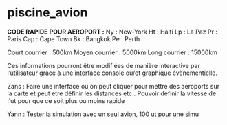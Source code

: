 # piscine_avion

**CODE RAPIDE POUR AEROPORT :**
Ny : New-York
Ht : Haiti
Lp : La Paz
Pr : Paris
Cap : Cape Town
Bk : Bangkok
Pe : Perth


Court courrier : 500km
Moyen courrier : 5000km
Long courrier : 15000km


Ces informations pourront être modifiées de manière interactive par l’utilisateur grâce à une interface
console ou/et graphique évènementielle.

Zans : Faire une interface ou on peut cliquer pour mettre des aeroports sur la carte et peut etre définir les distances etc.. 
Pouvoir définir la vitesse de l'ut pour que ce soit plus ou moins rapide

Yann : Tester la simulation avec un seul avion, 100 ut pour une simu
